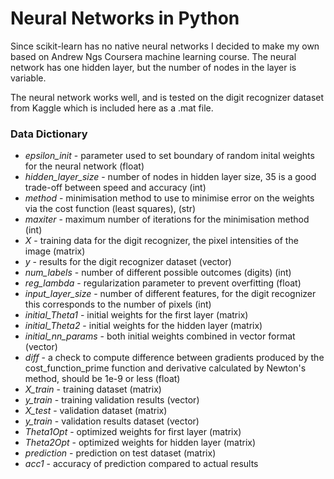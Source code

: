 # Neural Networks in Python

Since scikit-learn has no native neural networks I decided to make my own based on Andrew Ngs Coursera machine learning course.
The neural network has one hidden layer, but the number of nodes in the layer is variable.

The neural network works well, and is tested on the digit recognizer dataset from Kaggle which is included here as a .mat file.

### Data Dictionary

- *epsilon_init* - parameter used to set boundary of random inital weights for the neural network (float)
- *hidden_layer_size* - number of nodes in hidden layer size, 35 is a good trade-off between speed and accuracy (int)
- *method* - minimisation method to use to minimise error on the weights via the cost function (least squares), (str)
- *maxiter* - maximum number of iterations for the minimisation method (int)
- *X* - training data for the digit recognizer, the pixel intensities of the image (matrix)
- *y* - results for the digit recognizer dataset (vector)
- *num_labels* - number of different possible outcomes (digits) (int)
- *reg_lambda* - regularization parameter to prevent overfitting (float)
- *input_layer_size* - number of different features, for the digit recognizer this corresponds to the number of pixels (int)
- *initial_Theta1* - initial weights for the first layer (matrix)
- *initial_Theta2* - initial weights for the hidden layer (matrix)  
- *initial_nn_params* - both initial weights combined in vector format (vector)
- *diff* - a check to compute difference between gradients produced by the cost_function_prime function and derivative calculated by Newton's method, should be 1e-9 or less (float)
- *X_train* - training dataset (matrix)
- *y_train* - training validation results (vector)
- *X_test* - validation dataset (matrix)
- *y_train* - validation results dataset (vector)
- *Theta1Opt* - optimized weights for first layer (matrix)
- *Theta2Opt* - optimized weights for hidden layer (matrix)
- *prediction* - prediction on test dataset (matrix) 
- *acc1* - accuracy of prediction compared to actual results
